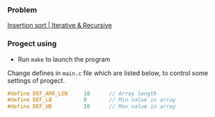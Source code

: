 ### Problem

[Insertion sort | Iterative & Recursive](http://www.techiedelight.com/insertion-sort-iterative-recursive/)

### Progect using

* Run `make` to launch the program

Change defines in `main.c` file which are listed below, to control some settings of progect.

```C
#define DEF_ARR_LEN     10      // Array length
#define DEF_LB          0       // Min value in array
#define DEF_UB          10      // Max value in array
```
